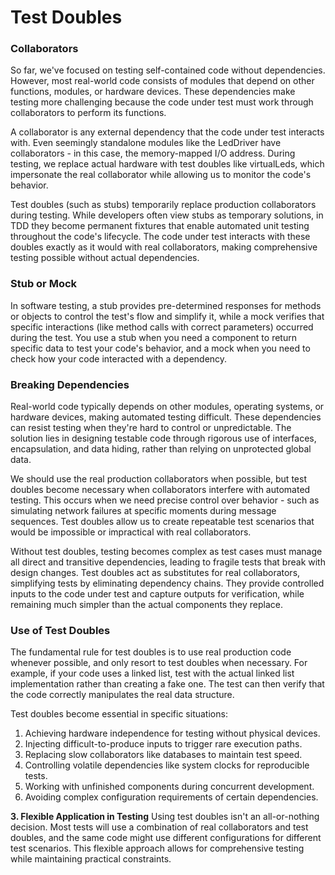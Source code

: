 # Test Doubles

### Collaborators

So far, we've focused on testing self-contained code without dependencies.
However, most real-world code consists of modules that depend on other
functions, modules, or hardware devices. These dependencies make testing more
challenging because the code under test must work through collaborators to
perform its functions.

A collaborator is any external dependency that the code under test interacts
with. Even seemingly standalone modules like the LedDriver have collaborators -
in this case, the memory-mapped I/O address. During testing, we replace actual
hardware with test doubles like virtualLeds, which impersonate the real
collaborator while allowing us to monitor the code's behavior.

Test doubles (such as stubs) temporarily replace production collaborators during
testing. While developers often view stubs as temporary solutions, in TDD they
become permanent fixtures that enable automated unit testing throughout the
code's lifecycle. The code under test interacts with these doubles exactly as it
would with real collaborators, making comprehensive testing possible without
actual dependencies.

### Stub or Mock

In software testing, a stub provides pre-determined responses for methods or
objects to control the test's flow and simplify it, while a mock verifies that
specific interactions (like method calls with correct parameters) occurred
during the test. You use a stub when you need a component to return specific
data to test your code's behavior, and a mock when you need to check how your
code interacted with a dependency. 

### Breaking Dependencies

Real-world code typically depends on other modules, operating systems, or
hardware devices, making automated testing difficult. These dependencies can
resist testing when they're hard to control or unpredictable. The solution lies
in designing testable code through rigorous use of interfaces, encapsulation,
and data hiding, rather than relying on unprotected global data.

We should use the real production collaborators when possible, but test doubles
become necessary when collaborators interfere with automated testing. This
occurs when we need precise control over behavior - such as simulating network
failures at specific moments during message sequences. Test doubles allow us to
create repeatable test scenarios that would be impossible or impractical with
real collaborators.

Without test doubles, testing becomes complex as test cases must manage all
direct and transitive dependencies, leading to fragile tests that break with
design changes. Test doubles act as substitutes for real collaborators,
simplifying tests by eliminating dependency chains. They provide controlled
inputs to the code under test and capture outputs for verification, while
remaining much simpler than the actual components they replace.

### Use of Test Doubles

The fundamental rule for test doubles is to use real production code whenever
possible, and only resort to test doubles when necessary. For example, if your
code uses a linked list, test with the actual linked list implementation rather
than creating a fake one. The test can then verify that the code correctly
manipulates the real data structure.

Test doubles become essential in specific situations: 
1) Achieving hardware independence for testing without physical devices.
2) Injecting difficult-to-produce inputs to trigger rare execution paths.
3) Replacing slow collaborators like databases to maintain test speed. 
4) Controlling volatile dependencies like system clocks for reproducible tests. 
5) Working with unfinished components during concurrent development. 
6) Avoiding complex configuration requirements of certain dependencies.

**3. Flexible Application in Testing**
Using test doubles isn't an all-or-nothing decision. Most tests will use a combination of real collaborators and test doubles, and the same code might use different configurations for different test scenarios. This flexible approach allows for comprehensive testing while maintaining practical constraints.